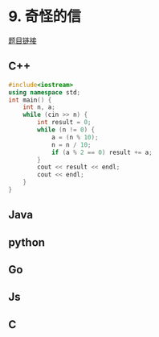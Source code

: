 
# 9. 奇怪的信 

[题目链接](https://kamacoder.com/problem.php?id=1008) 

## C++ 

```CPP
#include<iostream>
using namespace std; 
int main() {
    int n, a;
    while (cin >> n) {
        int result = 0;
        while (n != 0) {
            a = (n % 10);
            n = n / 10;
            if (a % 2 == 0) result += a;
        }
        cout << result << endl;
        cout << endl;
    }
}
```


## Java 

## python 

## Go 

## Js 

## C 

